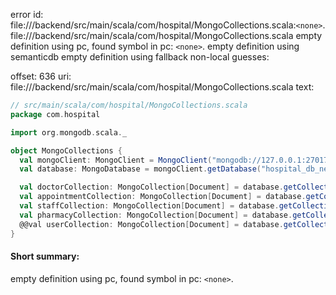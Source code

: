 error id: file://<WORKSPACE>/backend/src/main/scala/com/hospital/MongoCollections.scala:`<none>`.
file://<WORKSPACE>/backend/src/main/scala/com/hospital/MongoCollections.scala
empty definition using pc, found symbol in pc: `<none>`.
empty definition using semanticdb
empty definition using fallback
non-local guesses:

offset: 636
uri: file://<WORKSPACE>/backend/src/main/scala/com/hospital/MongoCollections.scala
text:
```scala
// src/main/scala/com/hospital/MongoCollections.scala
package com.hospital

import org.mongodb.scala._

object MongoCollections {
  val mongoClient: MongoClient = MongoClient("mongodb://127.0.0.1:27017")
  val database: MongoDatabase = mongoClient.getDatabase("hospital_db_new")

  val doctorCollection: MongoCollection[Document] = database.getCollection("doctors")
  val appointmentCollection: MongoCollection[Document] = database.getCollection("appointments")
  val staffCollection: MongoCollection[Document] = database.getCollection("staff")
  val pharmacyCollection: MongoCollection[Document] = database.getCollection("pharmacy")
  @@val userCollection: MongoCollection[Document] = database.getCollection("users")
}

```


#### Short summary: 

empty definition using pc, found symbol in pc: `<none>`.